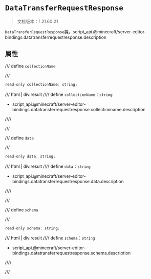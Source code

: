 # `DataTransferRequestResponse`

> 文档版本：1.21.60.21

`DataTransferRequestResponse`类。script_api.@minecraft/server-editor-bindings.datatransferrequestresponse.description

## 属性

/// define
`collectionName`


///

```js
read-only collectionName: string;
```

/// html | div.result
//// define
`collectionName`：`string`

- script_api.@minecraft/server-editor-bindings.datatransferrequestresponse.collectionname.description


////

///


/// define
`data`


///

```js
read-only data: string;
```

/// html | div.result
//// define
`data`：`string`

- script_api.@minecraft/server-editor-bindings.datatransferrequestresponse.data.description


////

///


/// define
`schema`


///

```js
read-only schema: string;
```

/// html | div.result
//// define
`schema`：`string`

- script_api.@minecraft/server-editor-bindings.datatransferrequestresponse.schema.description


////

///

